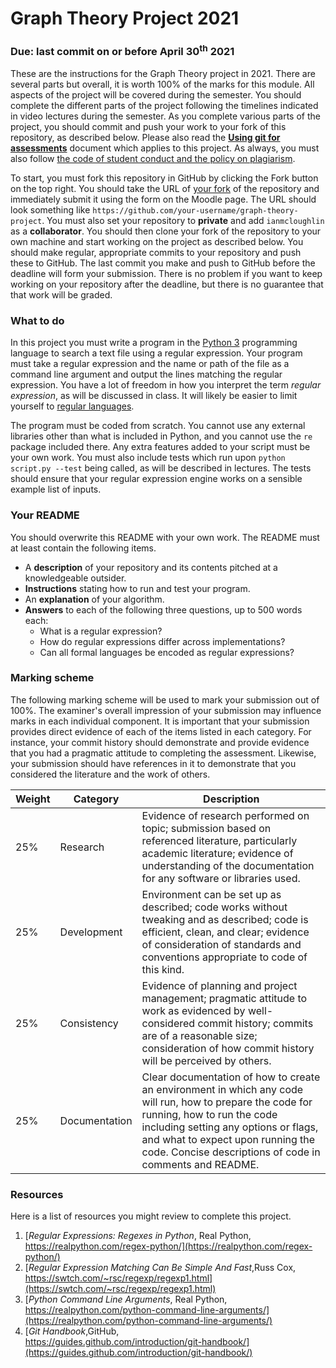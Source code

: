 # Graph Theory Project 2021

### Due: last commit on or before April 30<sup>th</sup> 2021


These are the instructions for the Graph Theory project in 2021.
There are several parts but overall, it is worth 100% of the marks for this module.
All aspects of the project will be covered during the semester.
You should complete the different parts of the project following the timelines indicated in video lectures during the semester.
As you complete various parts of the project, you should commit and push your work to your fork of this repository, as described below.
Please also read the **[Using git for assessments](https://github.com/ianmcloughlin/using-git-for-assessments/raw/master/using-git-for-assessments.pdf)** document which applies to this project.
As always, you must also follow [the code of student conduct and the policy on plagiarism](https://www.gmit.ie/general/quality-assurance-framework).


To start, you must fork this repository in GitHub by clicking the Fork button on the top right.
You should take the URL of <u>your fork</u> of the repository and immediately submit it using the form on the Moodle page.
The URL should look something like `https://github.com/your-username/graph-theory-project`.
You must also set your repository to **private** and add `ianmcloughlin` as a **collaborator**.
You should then clone your fork of the repository to your own machine and start working on the project as described below.
You should make regular, appropriate commits to your repository and push these to GitHub.
The last commit you make and push to GitHub before the deadline will form your submission.
There is no problem if you want to keep working on your repository after the deadline, but there is no guarantee that that work will be graded.


### What to do

In this project you must write a program in the [Python 3](https://wiki.python.org/moin/BeginnersGuide) programming language to search a text file using a regular expression.
Your program must take a regular expression and the name or path of the file as a command line argument and output the lines matching the regular expression.
You have a lot of freedom in how you interpret the term *regular expression*, as will be discussed in class.
It will likely be easier to limit yourself to [regular languages](https://en.wikipedia.org/wiki/Regular_language).

The program must be coded from scratch.
You cannot use any external libraries other than what is included in Python, and you cannot use the `re` package included there.
Any extra features added to your script must be your own work.
You must also include tests which run upon `python script.py --test` being called, as will be described in lectures.
The tests should ensure that your regular expression engine works on a sensible example list of inputs.


### Your README
You should overwrite this README with your own work.
The README must at least contain the following items.

- A **description** of your repository and its contents pitched at a knowledgeable outsider.
- **Instructions** stating how to run and test your program.
- An **explanation** of your algorithm.
- **Answers** to each of the following three questions, up to 500 words each:
    - What is a regular expression?
    - How do regular expressions differ across implementations?
    - Can all formal languages be encoded as regular expressions?
    

### Marking scheme

The following marking scheme will be used to mark your submission out of 100%.
The examiner's overall impression of your submission may influence marks in each individual component.
It is important that your submission provides direct evidence of each of the items listed in each category.
For instance, your commit history should demonstrate and provide evidence that you had a pragmatic attitude to completing the assessment.
Likewise, your submission should have references in it to demonstrate that you considered the literature and the work of others.
  

| Weight | Category | Description |
|---|---|---|
|25% | Research | Evidence of research performed on topic; submission based on referenced literature, particularly academic literature; evidence of understanding of the documentation for any software or libraries used. |
|25% | Development | Environment can be set up as described; code works without tweaking and as described; code is efficient, clean, and clear; evidence of consideration of standards and conventions appropriate to code of this kind. |
|25% | Consistency | Evidence of planning and project management; pragmatic attitude to work as evidenced by well-considered commit history; commits are of a reasonable size; consideration of how commit history will be perceived by others. |
|25% | Documentation | Clear documentation of how to create an environment in which any code will run, how to prepare the code for running, how to run the code including setting any options or flags, and what to expect upon running the code. Concise descriptions of code in comments and README. |


### Resources

Here is a list of resources you might review to complete this project.

1. [*Regular Expressions: Regexes in Python*, Real Python,<br> https://realpython.com/regex-python/](https://realpython.com/regex-python/)
2. [*Regular Expression Matching Can Be Simple And Fast*,Russ Cox,<br> https://swtch.com/~rsc/regexp/regexp1.html](https://swtch.com/~rsc/regexp/regexp1.html)
3. [*Python Command Line Arguments*, Real Python,<br>https://realpython.com/python-command-line-arguments/](https://realpython.com/python-command-line-arguments/)
4. [*Git Handbook*,GitHub,<br>https://guides.github.com/introduction/git-handbook/](https://guides.github.com/introduction/git-handbook/)
